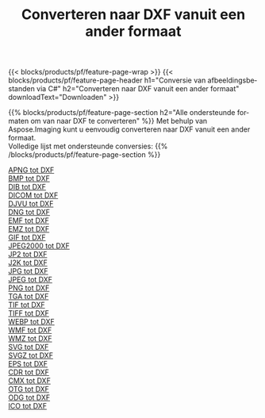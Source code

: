﻿---
title: Converteren naar DXF vanuit een ander formaat 
weight: 3920
url: /nl/net/conversion/to/dxf 
lang: nl
langdirlevel: 2
locales: zh-hans,ja,it,ru,de,es,fr,nl,id,lt,pl,pt,vi,tr,ko,zh-hant,ar,hi,th,sv,cs,uk,he
description: Met behulp van Aspose.Imaging kunt u eenvoudig converteren naar DXF vanuit een ander formaat
---

{{< blocks/products/pf/feature-page-wrap >}}
{{< blocks/products/pf/feature-page-header h1="Conversie van afbeeldingsbestanden via C#" h2="Converteren naar DXF vanuit een ander formaat" downloadText="Downloaden" >}}


{{% blocks/products/pf/feature-page-section  h2="Alle ondersteunde formaten om van naar DXF te converteren" %}}
Met behulp van Aspose.Imaging kunt u eenvoudig converteren naar DXF vanuit een ander formaat.
<br/>
Volledige lijst met ondersteunde conversies:
{{% /blocks/products/pf/feature-page-section %}}
<div class="container-fluid productfamilypage bg-gray">
    <div class="convertypes bg-gray agp-content section">
        <div class="container">
		<div class="row other-converters">
		    <div class='col-md-2 other-converter remove-lp remove-rp'><a href="/imaging/nl/net/conversion/apng-to-dxf" >APNG tot DXF</a></div>
<div class='col-md-2 other-converter remove-lp remove-rp'><a href="/imaging/nl/net/conversion/bmp-to-dxf" >BMP tot DXF</a></div>
<div class='col-md-2 other-converter remove-lp remove-rp'><a href="/imaging/nl/net/conversion/dib-to-dxf" >DIB tot DXF</a></div>
<div class='col-md-2 other-converter remove-lp remove-rp'><a href="/imaging/nl/net/conversion/dicom-to-dxf" >DICOM tot DXF</a></div>
<div class='col-md-2 other-converter remove-lp remove-rp'><a href="/imaging/nl/net/conversion/djvu-to-dxf" >DJVU tot DXF</a></div>
<div class='col-md-2 other-converter remove-lp remove-rp'><a href="/imaging/nl/net/conversion/dng-to-dxf" >DNG tot DXF</a></div>
<div class='col-md-2 other-converter remove-lp remove-rp'><a href="/imaging/nl/net/conversion/emf-to-dxf" >EMF tot DXF</a></div>
<div class='col-md-2 other-converter remove-lp remove-rp'><a href="/imaging/nl/net/conversion/emz-to-dxf" >EMZ tot DXF</a></div>
<div class='col-md-2 other-converter remove-lp remove-rp'><a href="/imaging/nl/net/conversion/gif-to-dxf" >GIF tot DXF</a></div>
<div class='col-md-2 other-converter remove-lp remove-rp'><a href="/imaging/nl/net/conversion/jpeg2000-to-dxf" >JPEG2000 tot DXF</a></div>
<div class='col-md-2 other-converter remove-lp remove-rp'><a href="/imaging/nl/net/conversion/jp2-to-dxf" >JP2 tot DXF</a></div>
<div class='col-md-2 other-converter remove-lp remove-rp'><a href="/imaging/nl/net/conversion/j2k-to-dxf" >J2K tot DXF</a></div>
<div class='col-md-2 other-converter remove-lp remove-rp'><a href="/imaging/nl/net/conversion/jpg-to-dxf" >JPG tot DXF</a></div>
<div class='col-md-2 other-converter remove-lp remove-rp'><a href="/imaging/nl/net/conversion/jpeg-to-dxf" >JPEG tot DXF</a></div>
<div class='col-md-2 other-converter remove-lp remove-rp'><a href="/imaging/nl/net/conversion/png-to-dxf" >PNG tot DXF</a></div>
<div class='col-md-2 other-converter remove-lp remove-rp'><a href="/imaging/nl/net/conversion/tga-to-dxf" >TGA tot DXF</a></div>
<div class='col-md-2 other-converter remove-lp remove-rp'><a href="/imaging/nl/net/conversion/tif-to-dxf" >TIF tot DXF</a></div>
<div class='col-md-2 other-converter remove-lp remove-rp'><a href="/imaging/nl/net/conversion/tiff-to-dxf" >TIFF tot DXF</a></div>
<div class='col-md-2 other-converter remove-lp remove-rp'><a href="/imaging/nl/net/conversion/webp-to-dxf" >WEBP tot DXF</a></div>
<div class='col-md-2 other-converter remove-lp remove-rp'><a href="/imaging/nl/net/conversion/wmf-to-dxf" >WMF tot DXF</a></div>
<div class='col-md-2 other-converter remove-lp remove-rp'><a href="/imaging/nl/net/conversion/wmz-to-dxf" >WMZ tot DXF</a></div>
<div class='col-md-2 other-converter remove-lp remove-rp'><a href="/imaging/nl/net/conversion/svg-to-dxf" >SVG tot DXF</a></div>
<div class='col-md-2 other-converter remove-lp remove-rp'><a href="/imaging/nl/net/conversion/svgz-to-dxf" >SVGZ tot DXF</a></div>
<div class='col-md-2 other-converter remove-lp remove-rp'><a href="/imaging/nl/net/conversion/eps-to-dxf" >EPS tot DXF</a></div>
<div class='col-md-2 other-converter remove-lp remove-rp'><a href="/imaging/nl/net/conversion/cdr-to-dxf" >CDR tot DXF</a></div>
<div class='col-md-2 other-converter remove-lp remove-rp'><a href="/imaging/nl/net/conversion/cmx-to-dxf" >CMX tot DXF</a></div>
<div class='col-md-2 other-converter remove-lp remove-rp'><a href="/imaging/nl/net/conversion/otg-to-dxf" >OTG tot DXF</a></div>
<div class='col-md-2 other-converter remove-lp remove-rp'><a href="/imaging/nl/net/conversion/odg-to-dxf" >ODG tot DXF</a></div>
<div class='col-md-2 other-converter remove-lp remove-rp'><a href="/imaging/nl/net/conversion/ico-to-dxf" >ICO tot DXF</a></div>
                </div>
        </div>
    </div>
</div>
<br/>

